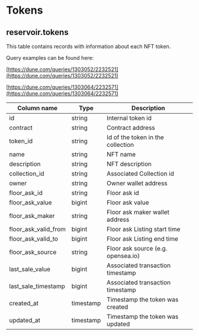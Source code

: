 # Tokens

## **reservoir.tokens**

This table contains records with information about each NFT token.

Query examples can be found here:

[https://dune.com/queries/1303052/2232521](https://dune.com/queries/1303052/2232521)

[https://dune.com/queries/1303064/2232571](https://dune.com/queries/1303064/2232571)

| **Column name**         | **Type**  | **Description**                    |
|-------------------------|-----------|------------------------------------|
| id                      | string    | Internal token id                  |
| contract                | string    | Contract address                   |
| token\_id               | string    | Id of the token in the collection  |
| name                    | string    | NFT name                           |
| description             | string    | NFT description                    |                                                                                         |
| collection\_id          | string    | Associated Collection id           |
| owner                   | string    | Owner wallet address               |
| floor\_ask\_id          | string    | Floor ask id                       |
| floor\_ask\_value       | bigint    | Floor ask value                    |
| floor\_ask\_maker       | string    | Floor ask maker wallet address     |
| floor\_ask\_valid\_from | bigint    | Floor ask Listing start time       |
| floor\_ask\_valid\_to   | bigint    | Floor ask Listing end time         |
| floor\_ask\_source      | string    | Floor ask source (e.g. opensea.io) |
| last\_sale\_value       | bigint    | Associated transaction timestamp   |   
| last\_sale\_timestamp   | bigint    | Associated transaction timestamp   |   
| created\_at             | timestamp | Timestamp the token was created    |
| updated\_at             | timestamp | Timestamp the token was updated    |                                                                          |
